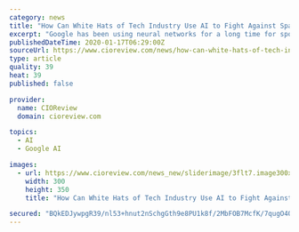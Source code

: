 ```yaml
---
category: news
title: "How Can White Hats of Tech Industry Use AI to Fight Against Spam?"
excerpt: "Google has been using neural networks for a long time for spotting spam, thus bringing its spam detection’s self-reported rate to 99.9 percent. Google’s TensorFlow has helped in blocking image-based text, emails with hidden embedded content, and text from recently created domains that intend to conceal the low amount of fake messages within ..."
publishedDateTime: 2020-01-17T06:29:00Z
sourceUrl: https://www.cioreview.com/news/how-can-white-hats-of-tech-industry-use-ai-to-fight-against-spam-nid-31069-cid-246.html
type: article
quality: 39
heat: 39
published: false

provider:
  name: CIOReview
  domain: cioreview.com

topics:
  - AI
  - Google AI

images:
  - url: https://www.cioreview.com/news_new/sliderimage/3flt7.image300x350123654.jpg
    width: 300
    height: 350
    title: "How Can White Hats of Tech Industry Use AI to Fight Against Spam?"

secured: "BQkEDJywpgR39/nl53+hnut2nSchgGth9e8PU1k8f/2MbFOB7McfK/7qugO4Oh7UF3/fWJeKy5FXfKXHLFk29P2QPi4Hag2lV1z05CbX1capr/3a3KJz+ueEOQH9mpq4l7QxL97o7x6D57X+sMckwed17GCug9RSDtBxDNJxWpyhnL3+vay0Dup7ykYk1VACikxbudwL/b80Fq7rz6FEfj0ixgHGKxHBdTotfyGUPexzrylWFgkVShLYGHZCTN/LUOARK7BxBdqFfvrS8tWkxI/fnbON4WeZ5N7kY/nu5kidm8E5RGVRoDP4fX+OvPNuNhMnmlJlZnu75v95lYuxDqjoH39YaE5PT7q4S2ERkyuBOHF7ea1cYTjs0DTMn8uXg88gCOHO/nHl1LWHeWPnDUWUpXMl+DEiP0sNGinvOa7SMg7nNBP36HDH3XRWkF0AR64Zd/13OMapR1Uh+CYdag==;2mLgdB2IdG///b4x+Uw1ZA=="
---
```


